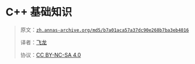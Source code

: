 # C++ 基础知识

> 原文：[`zh.annas-archive.org/md5/b7a01aca57a37dc90e268b7ba3eb4016`](https://zh.annas-archive.org/md5/b7a01aca57a37dc90e268b7ba3eb4016)
> 
> 译者：[飞龙](https://github.com/wizardforcel)
> 
> 协议：[CC BY-NC-SA 4.0](http://creativecommons.org/licenses/by-nc-sa/4.0/)